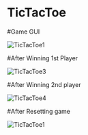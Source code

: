 # TicTacToe

#Game GUI

![TicTacToe1](https://user-images.githubusercontent.com/123725410/222979174-2ca20ed9-2374-4bbc-8def-410660314d4a.png)

#After Winning 1st Player

![TicTacToe3](https://user-images.githubusercontent.com/123725410/222979192-0ee00dc0-eef1-492e-a6cd-cfc4e2f3a436.png)

#After Winning 2nd player

![TicTacToe4](https://user-images.githubusercontent.com/123725410/222979213-38f3f99f-5d1b-42a8-b68c-9e46da56d679.png)

#After Resetting game

![TicTacToe1](https://user-images.githubusercontent.com/123725410/222979247-9247f789-4e4d-4523-bfbc-6454ef4c067f.png)
